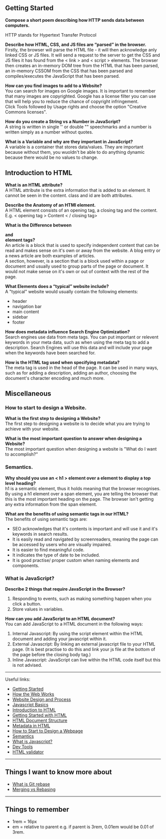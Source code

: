## Getting Started

**Compose a short poem describing how HTTP sends data between computers.**  


HTTP stands for Hypertext Transfer Protocol

**Describe how HTML, CSS, and JS files are “parsed” in the browser.**  
Firstly, the browser will parse the HTML file - it will then acknowledge anly linked CSS or JS files. It will send a request to the server to get the CSS and JS files it has found from the < link > and < script > elements. The browser then creates an in-memory DOM tree from the HTML that has been parsed, an in-memory CSSOM from the CSS that has been parsed and compiles/executes the JavaScript that has been parsed.  

**How can you find images to add to a Website?**  
You can search for images on Google images. It is important to remember that many images are copyrighted. Google has a license filter you can use that will help you to reduce the chance of copyright infringement.  
Click Tools followed by Usage rights and choose the option "Creative Commons licenses".
 

**How do you create a String vs a Number in JavaScript?**  
A string is written in single '' or double "" speechmarks and a number is written simply as a number without quotes.

**What is a Variable and why are they important in JavaScript?**  
A variable is a container that stores data/values. They are important because without them, you wuoldn't be able to do anything dynamic because there would be no values to change.

## Introduction to HTML

**What is an HTML attribute?**  
A HTML attribute is the extra information that is added to an element. It cannot be seen in the content. class and id are both attributes. 

**Describe the Anatomy of an HTMl element.**  
A HTML element consists of an opening tag, a closing tag and the content.  
E.g. < opening tag > Content < / closing tag>

**What is the Difference between <article> and <section> element tags?**  
An article is a block that is used to specify independent content that can be read and makes sense on it's own or away from the website.  A blog entry or a news article are both examples of articles.  
A section, however, is a section that is a block used within a page or document and usually used to group parts of the page or document. It would not make sense on it's own or out of context with the rest of the page.

**What Elements does a “typical” website include?**  
A "typical" website would usually contain the following elements:
- header
- navigation bar
- main content
- sidebar
- footer

**How does metadata influence Search Engine Optimization?**  
Search engines use data from meta tags. You can put important or relevent keywords in your meta data, such as when using the meta tag to add a description. Search Engines will use this data and will include your page when the keywords have been searched for.

**How is the <meta> HTML tag used when specifying metadata?**  
The meta tag is used in the head of the page. It can be used in many ways, such as for adding a description, adding an author, choosing the document's character encoding and much more.


## Miscellaneous

### How to start to design a Website.

**What is the first step to designing a Website?**  
The first step to designing a website is to decide what you are trying to achieve with your website.

**What is the most important question to answer when designing a Website?**  
The most important question when designing a website is "What do I want to accomplish?"


### Semantics.

**Why should you use an < h1 > element over a <span> element to display a top level heading?**  
h1 is a semantic element, thus it holds meaning that the browser recognises. By using a h1 element over a span element, you are telling the browser that this is the most important heading on the page. The browser isn't getting any extra information from the span element.

**What are the benefits of using semantic tags in our HTML?**  
The benefits of using semantic tags are:
- SEO acknowledges that it's contents is important and will use it and it's keywords in search results.
- It is easily read and navigated by screenreaders, meaning the page can be accessed by users who are visually impaired.
- It is easier to find meaningful code.
- It indicates the type of date to be included.
- It is good practise/ proper custom when naming elements and components.


### What is JavaScript?

**Describe 2 things that require JavaScript in the Browser?**  
1. Responding to events, such as making something happen when you click a button.
2. Store values in variables.

**How can you add JavaScript to an HTML document?**  
You can add JavaScript to a HTML document in the following ways:
1. Internal Javascript: By using the script element within the HTML document and adding your javascript within it. 
2. External Javascript: By linking an external javascript file to your HTML page. (It is best practise to do this and link your js file at the bottom of the page before the closing body tag.)
3. Inline Javascript: JavaScript can live within the HTML code itself but this is not advised.

---

Useful links:
- [Getting Started](https://developer.mozilla.org/en-US/docs/Learn/Getting_started_with_the_web)
- [How the Web Works](https://developer.mozilla.org/en-US/docs/Learn/Getting_started_with_the_web/How_the_Web_works)
- [Website Design and Process](https://developer.mozilla.org/en-US/docs/Learn/Getting_started_with_the_web/What_will_your_website_look_like)
- [Javascript Basics](https://developer.mozilla.org/en-US/docs/Learn/Getting_started_with_the_web/JavaScript_basics)
- [Introduction to HTML](https://developer.mozilla.org/en-US/docs/Learn/HTML/Introduction_to_HTML)
- [Getting Started with HTML](https://developer.mozilla.org/en-US/docs/Learn/HTML/Introduction_to_HTML/Getting_started)
- [HTML Document Structure](https://developer.mozilla.org/en-US/docs/Learn/HTML/Introduction_to_HTML/Document_and_website_structure)
- [Metadata in HTML](https://developer.mozilla.org/en-US/docs/Learn/HTML/Introduction_to_HTML/The_head_metadata_in_HTML)
- [How to Start to Design a Webpage](https://developer.mozilla.org/en-US/docs/Learn/Common_questions/Design_and_accessibility/Thinking_before_coding)
- [Semantics](https://developer.mozilla.org/en-US/docs/Glossary/Semantics)
- [What is Javascript?](https://developer.mozilla.org/en-US/docs/Learn/JavaScript/First_steps/What_is_JavaScript)
- [Dev Tools](https://developer.chrome.com/docs/devtools/)
- [HTML validator](https://validator.w3.org/)

---

## Things I want to know more about
- [What is Git rebase](https://www.atlassian.com/git/tutorials/rewriting-history/git-rebase#:~:text=What%20is%20git%20rebase%3F,of%20a%20feature%20branching%20workflow)
- [Merging vs Rebasing](https://www.atlassian.com/git/tutorials/merging-vs-rebasing#workflow-walkthrough)

---

## Things to remember

- 1rem = 16px  
- em = relative to parent e.g. if parent is 3rem, 0.01em would be 0.01 of 3rem.
